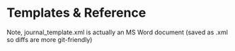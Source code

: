 # Templates & Reference

Note, journal_template.xml is actually an MS Word document (saved as .xml so diffs are more git-friendly)
